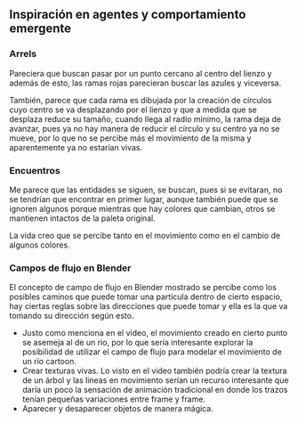 ## Inspiración en agentes y comportamiento emergente
### Arrels
Pareciera que buscan pasar por un punto cercano al centro del lienzo y además de esto, las ramas rojas parecieran buscar las azules y viceversa.

También, parece que cada rama es dibujada por la creación de círculos cuyo centro se va desplazando por el lienzo y que a medida que se desplaza reduce su tamaño, cuando llega al radio mínimo, la rama deja de avanzar, pues ya no hay manera de reducir el círculo y su centro ya no se mueve, por lo que no se percibe más el movimiento de la misma y aparentemente ya no estarían vivas.
### Encuentros
Me parece que las entidades se siguen, se buscan, pues si se evitaran, no se tendrían que encontrar en primer lugar, aunque también puede que se ignoren algunos porque mientras que hay colores que cambian, otros se mantienen intactos de la paleta original.

La vida creo que se percibe tanto en el movimiento como en el cambio de algunos colores.
### Campos de flujo en Blender
El concepto de campo de flujo en Blender mostrado se percibe como los posibles caminos que puede tomar una partícula dentro de cierto espacio, hay ciertas reglas sobre las direcciones que puede tomar y ella es la que va tomando su dirección según esto.

- Justo como menciona en el video, el movimiento creado en cierto punto se asemeja al de un río, por lo que sería interesante explorar la posibilidad de utilizar el campo de flujo para modelar el movimiento de un río cartoon.
- Crear texturas vivas. Lo visto en el video también podría crear la textura de un árbol y las lineas en movimiento serían un recurso interesante que daría un poco la sensación de animación tradicional en donde los trazos tenían pequeñas variaciones entre frame y frame.
- Aparecer y desaparecer objetos de manera mágica.
